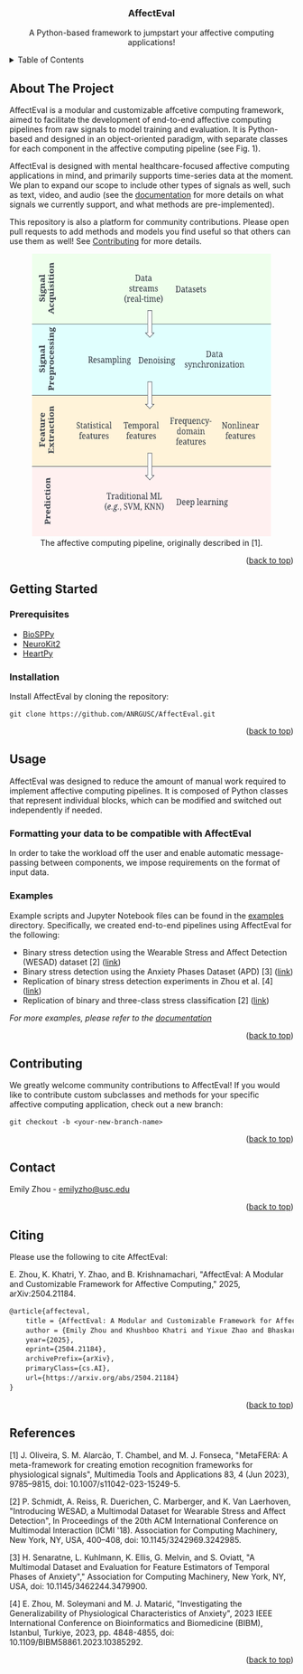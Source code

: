 <!-- PROJECT LOGO -->
<br />
<div align="center">
  <!-- <a href="https://github.com/othneildrew/Best-README-Template">
    <img src="images/logo.png" alt="Logo" width="80" height="80">
  </a> -->

  <h3 align="center">AffectEval</h3>

  <p align="center">
    A Python-based framework to jumpstart your affective computing applications!
    <!-- <br />
    <a href="https://github.com/othneildrew/Best-README-Template"><strong>Explore the docs »</strong></a>
    <br /> -->
    <!-- <br />
    <a href="https://github.com/othneildrew/Best-README-Template">View Demo</a>
    &middot;
    <a href="https://github.com/othneildrew/Best-README-Template/issues/new?labels=bug&template=bug-report---.md">Report Bug</a>
    &middot;
    <a href="https://github.com/othneildrew/Best-README-Template/issues/new?labels=enhancement&template=feature-request---.md">Request Feature</a> -->
  </p>
</div>



<!-- TABLE OF CONTENTS -->
<details>
  <summary>Table of Contents</summary>
  <ol>
    <li>
      <a href="#about-the-project">About The Project</a>
    </li>
    <li>
      <a href="#getting-started">Getting Started</a>
      <ul>
        <li><a href="#installation">Installation</a></li>
        <li><a href="#prerequisites">Prerequisites</a></li>
      </ul>
    </li>
    <li><a href="#usage">Usage</a></li>
      <ul>
        <li><a href="#installation">Formatting your data to be compatible with AffectEval</a></li>
        <li><a href="#prerequisites">Examples</a></li>
      </ul>
    <li><a href="#roadmap">Citing</a></li>
    <li><a href="#contributing">Contributing</a></li>
    <!-- <li><a href="#license">License</a></li> -->
    <li><a href="#contact">Contact</a></li>
    <li><a href="#acknowledgments">Acknowledgments</a></li>
  </ol>
</details>



<!-- ABOUT THE PROJECT -->
## About The Project
AffectEval is a modular and customizable affcetive computing framework, aimed to facilitate the development of end-to-end affective computing pipelines from raw signals to model training and evaluation. It is Python-based and designed in an object-oriented paradigm, with separate classes for each component in the affective computing pipeline (see Fig. 1).

AffectEval is designed with mental healthcare-focused affective computing applications in mind, and primarily supports time-series data at the moment. We plan to expand our scope to include other types of signals as well, such as text, video, and audio (see the [documentation](https://docs.google.com/document/d/11Ep4rF1QWcYwDGs62m5ssoAy_pgyZjqRRKB3uavTTqc/edit?tab=t.0#heading=h.22wedm27kxfq) for more details on what signals we currently support, and what methods are pre-implemented).

This repository is also a platform for community contributions. Please open pull requests to add methods and models you find useful so that others can use them as well! See <a href="#contributing">Contributing</a> for more details.

<div align="center">
    <figure>
        <img src="images/affective_computing_pipeline.png" alt="Affective Computing Pipeline" width="500" 
        height="500">
        <figcaption>The affective computing pipeline, originally described in [1].</figcaption>
    </figure>
</div> 

<p align="right">(<a href="#readme-top">back to top</a>)</p>



<!-- GETTING STARTED -->
## Getting Started

### Prerequisites
- [BioSPPy](https://biosppy.readthedocs.io/en/stable/)
- [NeuroKit2](https://neuropsychology.github.io/NeuroKit/)
- [HeartPy](https://python-heart-rate-analysis-toolkit.readthedocs.io/en/latest/)

### Installation
Install AffectEval by cloning the repository:
```
git clone https://github.com/ANRGUSC/AffectEval.git
```

<p align="right">(<a href="#readme-top">back to top</a>)</p>



<!-- USAGE -->
## Usage
AffectEval was designed to reduce the amount of manual work required to implement affective computing pipelines. It is composed of Python classes that represent individual blocks, which can be modified and switched out independently if needed.

### Formatting your data to be compatible with AffectEval
 In order to take the workload off the user and enable automatic message-passing between components, we impose requirements on the format of input data.

### Examples
Example scripts and Jupyter Notebook files can be found in the [examples](https://github.com/ANRGUSC/AffectEval/tree/main/examples) directory. Specifically, we created end-to-end pipelines using AffectEval for the following:

- Binary stress detection using the Wearable Stress and Affect Detection (WESAD) dataset [2] ([link](https://github.com/ANRGUSC/AffectEval/blob/main/examples/wesad_pipeline.ipynb))
- Binary stress detection using the Anxiety Phases Dataset (APD) [3] ([link](https://github.com/ANRGUSC/AffectEval/blob/main/examples/apd_pipeline.ipynb))
- Replication of binary stress detection experiments in Zhou et al. [4] ([link](https://github.com/ANRGUSC/AffectEval/blob/main/examples/zhou.ipynb))
- Replication of binary and three-class stress classification [2] ([link](https://github.com/ANRGUSC/AffectEval/blob/main/examples/schmidt.ipynb))

_For more examples, please refer to the [documentation](https://docs.google.com/document/d/11Ep4rF1QWcYwDGs62m5ssoAy_pgyZjqRRKB3uavTTqc/edit?tab=t.0#heading=h.22wedm27kxfq)_

<p align="right">(<a href="#readme-top">back to top</a>)</p>



<!-- Contributing -->
## Contributing
We greatly welcome community contributions to AffectEval! If you would like to contribute custom subclasses and methods for your specific affective computing application, check out a new branch:
```
git checkout -b <your-new-branch-name>
```

<p align="right">(<a href="#readme-top">back to top</a>)</p>


<!-- CONTACT -->
## Contact
Emily Zhou - emilyzho@usc.edu

<p align="right">(<a href="#readme-top">back to top</a>)</p>


<!-- CITING -->
## Citing
Please use the following to cite AffectEval:

E. Zhou, K. Khatri, Y. Zhao, and B. Krishnamachari, "AffectEval: A Modular and Customizable Framework for Affective Computing," 2025, arXiv:2504.21184.

```latex
@article{affecteval,
    title = {AffectEval: A Modular and Customizable Framework for Affective Computing},
    author = {Emily Zhou and Khushboo Khatri and Yixue Zhao and Bhaskar Krishnamachari},
    year={2025},
    eprint={2504.21184},
    archivePrefix={arXiv},
    primaryClass={cs.AI},
    url={https://arxiv.org/abs/2504.21184}
}
```

<p align="right">(<a href="#readme-top">back to top</a>)</p>


<!-- REFERENCES -->
## References
[1] J. Oliveira, S. M. Alarcão, T. Chambel, and M. J. Fonseca, "MetaFERA: A meta-framework for creating emotion recognition frameworks for physiological signals", Multimedia Tools and Applications 83, 4 (Jun 2023),
9785–9815, doi: 10.1007/s11042-023-15249-5.

[2] P. Schmidt, A. Reiss, R. Duerichen, C. Marberger, and K. Van Laerhoven, "Introducing WESAD, a Multimodal Dataset for Wearable Stress and Affect Detection", In Proceedings of the 20th ACM International Conference on Multimodal Interaction (ICMI '18). Association for Computing Machinery, New York, NY, USA, 400–408, doi: 10.1145/3242969.3242985.

[3] H. Senaratne, L. Kuhlmann, K. Ellis, G. Melvin, and S. Oviatt, "A Multimodal Dataset and Evaluation for Feature Estimators of Temporal Phases of Anxiety"," Association for Computing Machinery, New York, NY, USA, doi: 10.1145/3462244.3479900.

[4] E. Zhou, M. Soleymani and M. J. Matarić, "Investigating the Generalizability of Physiological Characteristics of Anxiety", 2023 IEEE International Conference on Bioinformatics and Biomedicine (BIBM), Istanbul, Turkiye, 2023, pp. 4848-4855, doi: 10.1109/BIBM58861.2023.10385292.

<p align="right">(<a href="#readme-top">back to top</a>)</p>